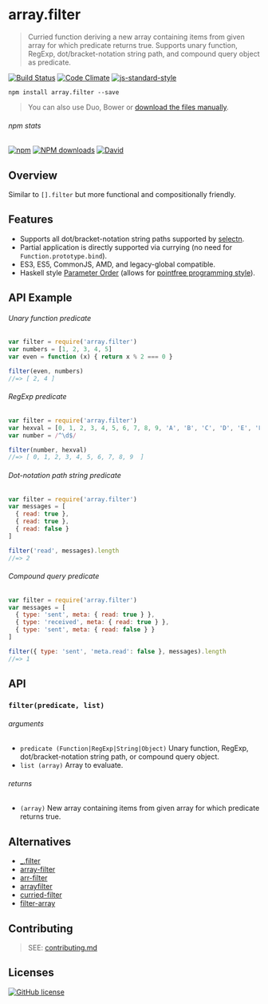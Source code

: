 # array.filter
> Curried function deriving a new array containing items from given array for which predicate returns true. Supports unary function, RegExp, dot/bracket-notation string path, and compound query object as predicate.

[![Build Status](http://img.shields.io/travis/wilmoore/array.filter.js.svg)](https://travis-ci.org/wilmoore/array.filter.js) [![Code Climate](https://codeclimate.com/github/wilmoore/array.filter.js/badges/gpa.svg)](https://codeclimate.com/github/wilmoore/array.filter.js) [![js-standard-style](https://img.shields.io/badge/code%20style-standard-brightgreen.svg?style=flat)](https://github.com/feross/standard)

```shell
npm install array.filter --save
```

> You can also use Duo, Bower or [download the files manually](https://github.com/wilmoore/array.filter.js/releases).

###### npm stats

[![npm](https://img.shields.io/npm/v/array.filter.svg)](https://www.npmjs.org/package/array.filter) [![NPM downloads](http://img.shields.io/npm/dm/array.filter.svg)](https://www.npmjs.org/package/array.filter) [![David](https://img.shields.io/david/wilmoore/array.filter.js.svg)](https://david-dm.org/wilmoore/array.filter.js)

## Overview

Similar to `[].filter` but more functional and compositionally friendly.

## Features

- Supports all dot/bracket-notation string paths supported by [selectn].
- Partial application is directly supported via currying (no need for `Function.prototype.bind`).
- ES3, ES5, CommonJS, AMD, and legacy-global compatible.
- Haskell style [Parameter Order] (allows for [pointfree programming style]).

## API Example

###### Unary function predicate

```js
var filter = require('array.filter')
var numbers = [1, 2, 3, 4, 5]
var even = function (x) { return x % 2 === 0 }

filter(even, numbers)
//=> [ 2, 4 ]
```

###### RegExp predicate

```js
var filter = require('array.filter')
var hexval = [0, 1, 2, 3, 4, 5, 6, 7, 8, 9, 'A', 'B', 'C', 'D', 'E', 'F']
var number = /^\d$/

filter(number, hexval)
//=> [ 0, 1, 2, 3, 4, 5, 6, 7, 8, 9  ]
```

###### Dot-notation path string predicate

```js
var filter = require('array.filter')
var messages = [
  { read: true },
  { read: true },
  { read: false }
]

filter('read', messages).length
//=> 2
```

###### Compound query predicate

```js
var filter = require('array.filter')
var messages = [
  { type: 'sent', meta: { read: true } },
  { type: 'received', meta: { read: true } },
  { type: 'sent', meta: { read: false } }
]

filter({ type: 'sent', 'meta.read': false }, messages).length
//=> 1
```

## API

### `filter(predicate, list)`

###### arguments

 - `predicate (Function|RegExp|String|Object)` Unary function, RegExp, dot/bracket-notation string path, or compound query object.
 - `list (array)` Array to evaluate.

###### returns

 - `(array)` New array containing items from given array for which predicate returns true.

## Alternatives

 - [_.filter]
 - [array-filter]
 - [arr-filter]
 - [arrayfilter]
 - [curried-filter]
 - [filter-array]

## Contributing

> SEE: [contributing.md](contributing.md)

## Licenses

[![GitHub license](https://img.shields.io/github/license/wilmoore/array.filter.js.svg)](https://github.com/wilmoore/array.filter.js/blob/master/license)

[_.filter]: https://lodash.com/docs#filter
[array-filter]: https://www.npmjs.com/package/array-filter
[arr-filter]: https://www.npmjs.com/package/arr-filter
[arrayfilter]: https://www.npmjs.com/package/arrayfilter
[curried-filter]: https://www.npmjs.com/package/curried-filter
[filter-array]: https://www.npmjs.com/package/filter-array
[Parameter Order]: https://wiki.haskell.org/Parameter_order
[pointfree programming style]: https://medium.com/@wilmoore/un-bind-your-js-with-curry-a8657a4138cb#.v81fxc79y
[selectn]: https://www.npmjs.com/package/selectn
